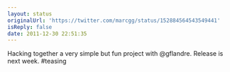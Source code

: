 ```yaml
---
layout: status
originalUrl: 'https://twitter.com/marcgg/status/152884564543549441'
isReply: false
date: 2011-12-30 22:51:35
---
```


Hacking together a very simple but fun project with @gflandre. Release is next week. #teasing
